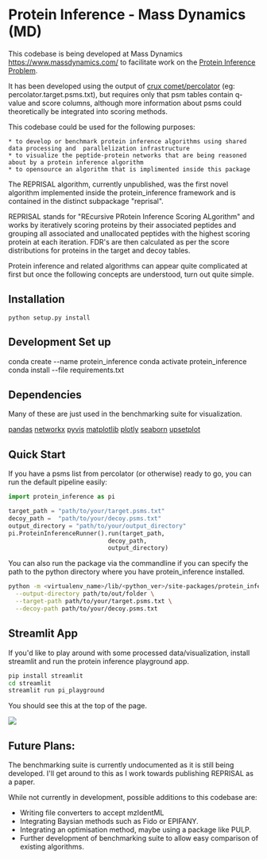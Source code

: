# Protein Inference - Mass Dynamics (MD)

This codebase is being developed at Mass Dynamics https://www.massdynamics.com/ to facilitate work on the [Protein Inference Problem](https://bmcbioinformatics.biomedcentral.com/articles/10.1186/1471-2105-13-S16-S4). 

It has been developed using  the output of [crux comet/percolator](https://crux.ms/commands/percolator.html) (eg: percolator.target.psms.txt), but requires only that psm tables contain q-value and score columns, although more information about psms could theoretically be integrated into scoring methods. 

This codebase could be used for the following purposes:

    * to develop or benchmark protein inference algorithms using shared data processing and  parallelization infrastructure
    * to visualize the peptide-protein networks that are being reasoned about by a protein inference algorithm
    * to opensource an algorithm that is implimented inside this package

The REPRISAL algorithm, currently unpublished, was the first novel algorithm implemented inside the protein_inference framework and is contained in the distinct subpackage "reprisal". 

REPRISAL stands for "REcursive PRotein Inference Scoring ALgorithm" and works by iteratively scoring proteins by their associated peptides and grouping all associated and unallocated peptides with the highest scoring protein at each iteration. FDR's are then calculated as per the score distributions for proteins in the target and decoy tables. 

Protein inference and related algorithms can appear quite complicated at first but once the following concepts are understood, turn out quite simple. 

## Installation 

```
python setup.py install
```

## Development Set up

conda create --name protein_inference
conda activate protein_inference
conda install --file requirements.txt

## Dependencies

Many of these are just used in the benchmarking suite for visualization. 

[pandas](https://github.com/pandas-dev/pandas)
[networkx](https://networkx.org/)
[pyvis](https://pyvis.readthedocs.io/en/latest/index.html)
[matplotlib](https://matplotlib.org/)
[plotly](https://plotly.com/python/)
[seaborn](https://seaborn.pydata.org/)
[upsetplot](https://pypi.org/project/UpSetPlot/)

## Quick Start

If you have a psms list from percolator (or otherwise) ready to go, you can run the default pipeline easily:

```python
import protein_inference as pi

target_path = "path/to/your/target.psms.txt"
decoy_path =  "path/to/your/decoy.psms.txt"
output_directory = "path/to/your/output_directory"
pi.ProteinInferenceRunner().run(target_path, 
                            decoy_path,
                            output_directory)

```

You can also run the package via the commandline if you can specify the path to the python directory where you have protein_inference installed. 

```bash
python -m <virtualenv_name>/lib/<python_ver>/site-packages/protein_inference.main \
  --output-directory path/to/out/folder \
  --target-path path/to/your/target.psms.txt \
  --decoy-path path/to/your/decoy.psms.txt

```

## Streamlit App

If you'd like to play around with some processed data/visualization, install streamlit and run the protein inference playground app.

```bash
pip install streamlit
cd streamlit
streamlit run pi_playground
```

You should see this at the top of the page.

![](./readme_image.png)

## Future Plans: 

The benchmarking suite is currently undocumented as it is still being developed. I'll get around to this as I work towards publishing REPRISAL as a paper. 

While not currently in development, possible additions to this codebase are:
  - Writing file converters to accept mzIdentML
  - Integrating Baysian methods such as Fido or EPIFANY.
  - Integrating an optimisation method, maybe using a package like PULP. 
  - Further development of benchmarking suite to allow easy comparison of existing algorithms. 
